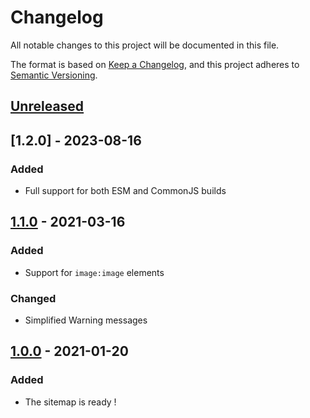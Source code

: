 # Changelog

All notable changes to this project will be documented in this file.

The format is based on [Keep a Changelog](https://keepachangelog.com/en/1.0.0/),
and this project adheres to [Semantic Versioning](https://semver.org/spec/v2.0.0.html).

## [Unreleased]()

## [1.2.0] - 2023-08-16

### Added

- Full support for both ESM and CommonJS builds

## [1.1.0] - 2021-03-16

### Added

- Support for `image:image` elements

### Changed

- Simplified Warning messages

## [1.0.0] - 2021-01-20

### Added

- The sitemap is ready !

[1.1.0]: https://github.com/dzeiocom/libs/releases/tag/easy-sitemap%401.1.0
[1.0.0]: https://github.com/dzeiocom/libs/releases/tag/easy-sitemap%401.0.0
